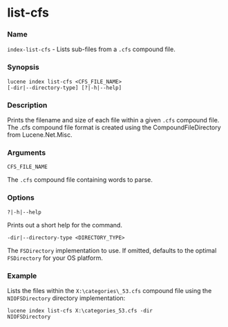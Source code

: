 # list-cfs

### Name

`index-list-cfs` - Lists sub-files from a `.cfs` compound file.

### Synopsis

<code>lucene index list-cfs <CFS_FILE_NAME> [-dir|--directory-type] [?|-h|--help]</code>

### Description

Prints the filename and size of each file within a given `.cfs` compound file. The .cfs compound file format is created using the CompoundFileDirectory from Lucene.Net.Misc.

### Arguments

`CFS_FILE_NAME`

The `.cfs` compound file containing words to parse.

### Options

`?|-h|--help`

Prints out a short help for the command.

`-dir|--directory-type <DIRECTORY_TYPE>`

The `FSDirectory` implementation to use. If omitted, defaults to the optimal `FSDirectory` for your OS platform.

### Example

Lists the files within the `X:\categories\_53.cfs` compound file using the `NIOFSDirectory` directory implementation:

<code>lucene index list-cfs X:\categories\_53.cfs -dir NIOFSDirectory</code>

